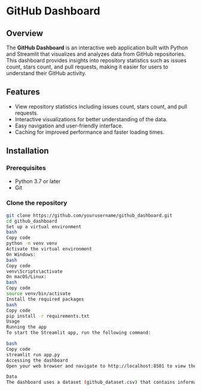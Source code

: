 # GitHub Dashboard



## Overview

The **GitHub Dashboard** is an interactive web application built with Python and Streamlit that visualizes and analyzes data from GitHub repositories. This dashboard provides insights into repository statistics such as issues count, stars count, and pull requests, making it easier for users to understand their GitHub activity.

## Features

- View repository statistics including issues count, stars count, and pull requests.
- Interactive visualizations for better understanding of the data.
- Easy navigation and user-friendly interface.
- Caching for improved performance and faster loading times.

## Installation

### Prerequisites

- Python 3.7 or later
- Git

### Clone the repository

```bash
git clone https://github.com/yourusername/github_dashboard.git
cd github_dashboard
Set up a virtual environment
bash
Copy code
python -m venv venv
Activate the virtual environment
On Windows:
bash
Copy code
venv\Scripts\activate
On macOS/Linux:
bash
Copy code
source venv/bin/activate
Install the required packages
bash
Copy code
pip install -r requirements.txt
Usage
Running the app
To start the Streamlit app, run the following command:

bash
Copy code
streamlit run app.py
Accessing the dashboard
Open your web browser and navigate to http://localhost:8501 to view the dashboard.

Data
The dashboard uses a dataset (github_dataset.csv) that contains information about GitHub repositories. Make sure this file is present in the project directory. You can create your own dataset or modify the existing one as needed.
